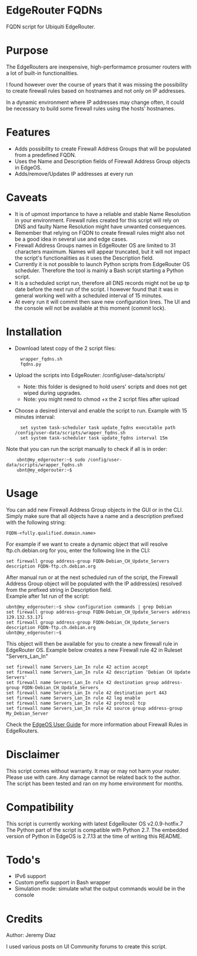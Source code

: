 # EdgeRouter FQDNs
FQDN script for Ubiquiti EdgeRouter.

# Purpose

The EdgeRouters are inexpensive, high-performamce prosumer routers with a lot of built-in functionalities.

I found however over the course of years that it was missing the possibility to create firewall rules based on hostnames and not only on IP addresses.

In a dynamic environment where IP addresses may change often, it could be necessary to build some firewall rules using the hosts' hostnames.

# Features

 - Adds possibility to create Firewall Address Groups that will be populated from a predefined FQDN.
 - Uses the Name and Description fields of Firewall Address Group objects in EdgeOS.
 - Adds/remove/Updates IP addresses at every run

# Caveats

- It is of upmost importance to have a reliable and stable Name Resolution in your environment. Firewall rules created for this script will rely on DNS and faulty Name Resolution might have unwanted consequences.
- Remember that relying on FQDN to create firewall rules might also not be a good idea in several use and edge cases.
- Firewall Address Groups names in EdgeRouter OS are limited to 31 characters maximum. Names will appear truncated, but it will not impact the script's functionalities as it uses the Description field.
- Currently it is not possible to launch Python scripts from EdgeRouter OS scheduler. Therefore the tool is mainly a Bash script starting a Python script.
- It is a scheduled script run, therefore all DNS records might not be up tp date before the next run of the script. I however found that it was in general working well with a scheduled interval of 15 minutes.
- At every run it will commit then save new configuration lines. The UI and the console will not be available at this moment (commit lock).

# Installation

- Download latest copy of the 2 script files:

		wrapper_fqdns.sh
		fqdns.py

- Upload the scripts into EdgeRouter: /config/user-data/scripts/
   - Note: this folder is designed to hold users' scripts and does not get wiped during upgrades.
   - Note: you might need to chmod +x the 2 script files after upload  
- Choose a desired interval and enable the script to run. Example with 15 minutes interval:

		set system task-scheduler task update_fqdns executable path /config/user-data/scripts/wrapper_fqdns.sh
		set system task-scheduler task update_fqdns interval 15m

Note that you can run the script manually to check if all is in order:

		ubnt@my_edgerouter:~$ sudo /config/user-data/scripts/wrapper_fqdns.sh
		ubnt@my_edgerouter:~$

# Usage

You can add new Firewall Address Group objects in the GUI or in the CLI.
Simply make sure that all objects have a name and a description prefixed with the following string:

    FQDN-<fully.qualified.domain.name>

For example if we want to create a dynamic object that will resolve ftp.ch.debian.org for you, enter the following line in the CLI:

    set firewall group address-group FQDN-Debian_CH_Update_Servers description FQDN-ftp.ch.debian.org

After manual run or at the next scheduled run of the script, the Firewall Address Group object will be populated with the IP address(es) resolved from the prefixed string in Description field.  
Example after 1st run of the script:

    ubnt@my_edgerouter:~$ show configuration commands | grep Debian
    set firewall group address-group FQDN-Debian_CH_Update_Servers address 129.132.53.171
    set firewall group address-group FQDN-Debian_CH_Update_Servers description FQDN-ftp.ch.debian.org
    ubnt@my_edgerouter:~$ 


This object will then be available for you to create a new firewall rule in EdgeRouter OS.
Example below creates a new Firewall rule 42 in Ruleset "Servers_Lan_In"


    set firewall name Servers_Lan_In rule 42 action accept
    set firewall name Servers_Lan_In rule 42 description 'Debian CH Update Servers'
    set firewall name Servers_Lan_In rule 42 destination group address-group FQDN-Debian_CH_Update_Servers
    set firewall name Servers_Lan_In rule 42 destination port 443
    set firewall name Servers_Lan_In rule 42 log enable
    set firewall name Servers_Lan_In rule 42 protocol tcp
    set firewall name Servers_Lan_In rule 42 source group address-group My_Debian_Server
    
Check the [EdgeOS User Guide](https://dl.ubnt.com/guides/edgemax/EdgeOS_UG.pdf) for more information about Firewall Rules in EdgeRouters.

# Disclaimer

This script comes without warranty.
It may or may not harm your router.
Please use with care.
Any damage cannot be related back to the author.
The script has been tested and ran on my home environment for months.

# Compatibility

This script is currently working with latest EdgeRouter OS v2.0.9-hotfix.7
The Python part of the script is compatible with Python 2.7. The embedded version of Python in EdgeOS is 2.7.13 at the time of writing this README.

# Todo's

- IPv6 support
- Custom prefix support in Bash wrapper
- Simulation mode: simulate what the output commands would be in the console

# Credits
Author: Jeremy Diaz

I used various posts on UI Community forums to create this script.
